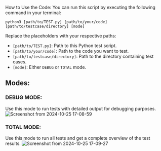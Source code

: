 How to Use the Code:
You can run this script by executing the following command in your terminal:

```
python3 [path/to/TEST.py] [path/to/your/code] [path/to/testcase/directory] [mode]
```

Replace the placeholders with your respective paths:
- `[path/to/TEST.py]`: Path to this Python test script.
 - `[path/to/your/code]`: Path to the code you want to test.
 - `[path/to/testcase/directory]`: Path to the directory containing test cases.
 - `[mode]`: Either `DEBUG` or `TOTAL` mode.

 ## Modes:

 ### DEBUG MODE:
 Use this mode to run tests with detailed output for debugging purposes.
 ![Screenshot from 2024-10-25 17-08-59](https://github.com/user-attachments/assets/829c89c9-2cb0-488d-8bd2-e10850367a45)

 ### TOTAL MODE:
 Use this mode to run all tests and get a complete overview of the test results.
 ![Screenshot from 2024-10-25 17-09-27](https://github.com/user-attachments/assets/63285fde-8cf8-4a54-8cd1-c8a1c731308d)
